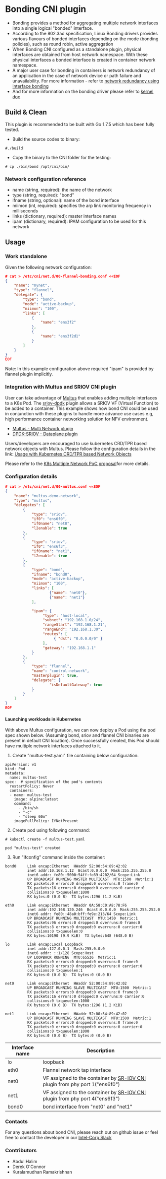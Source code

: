 # Bonding CNI plugin

- Bonding provides a method for aggregating multiple network interfaces into a single logical &quot;bonded&quot; interface.
- According to the 802.3ad specification, Linux Bonding drivers provides various flavours of bonded interfaces depending on the mode (bonding policies), such as round robin, active aggregation
- When Bonding CNI configured as a standalone plugin, physical interfaces are obtained from host network namespace. With these physical interfaces a bonded interface is created in container network namespace.
- A major user case for bonding in containers is network redundancy of an application in the case of network device or path failure and unavailability. For more information - refer to [network redundancy using interface bonding](https://www.howtoforge.com/tutorial/how-to-configure-high-availability-and-network-bonding-on-linux/)
- And for more information on the bonding driver please refer to [kernel doc](https://www.kernel.org/doc/Documentation/networking/bonding.txt)

## Build &amp; Clean

This plugin is recommended to be built with Go 1.7.5 which has been fully tested.

- Build the source codes to binary:
```
#./build
```
- Copy the binary to the CNI folder for the testing:
```
# cp ./bin/bond /opt/cni/bin/
```
### Network configuration reference

- name (string, required): the name of the network
- type (string, required): &quot;bond&quot;
- ifname (string, optional): name of the bond interface
- miimon (int, required): specifies the arp link monitoring frequency in milliseconds
- links (dictionary, required): master interface names
- ipam (dictionary, required): IPAM configuration to be used for this network

## Usage

### Work standalone

Given the following network configuration:
```json
# cat > /etc/cni/net.d/00-flannel-bonding.conf <<EOF
{
	"name": "mynet",
	"type": "flannel",
	"delegate": {
		"type": "bond",
		"mode": "active-backup",
		"miimon": "100",
		"links": [
            {
				"name": "ens3f2"
			},
			{
				"name": "ens3f2d1"
			}
		]
	}
}
EOF
```
Note: In this example configuration above required &quot;ipam&quot; is provided by flannel plugin implicitly.

### Integration with Multus and SRIOV CNI plugin

User can take advantage of [Multus](https://github.com/Intel-Corp/multus-cni) that enables adding multiple interfaces to a K8s Pod. The [sriov-dpdk](https://github.com/Intel-Corp/sriov-cni) plugin allows a SRIOV VF (Virtual Function) to be added to a container. This example shows how bond CNI could be used in conjunction with these plugins to handle more advance use cases e.g, high performance container networking solution for NFV environment.

- [Multus - Multi Network plugin](https://github.com/Intel-Corp/multus-cni)
- [DPDK-SRIOV - Dataplane plugin](https://github.com/Intel-Corp/sriov-cni)

Users/developers are encouraged to use kubernetes CRD/TPR based network objects with Multus.  Please follow the configuration details in the link: [Usage with Kubernetes CRD/TPR based Network Objects](https://github.com/Intel-Corp/multus-cni/blob/master/README.md#usage-with-kubernetes-crdtpr-based-network-objects)

Please refer to the [K8s Multiple Network PoC proposal](https://docs.google.com/document/d/1TW3P4c8auWwYy-w_5afIPDcGNLK3LZf0m14943eVfVg/edit)for more details.

### Configuration details
```json
# cat > /etc/cni/net.d/00-multus.conf <<EOF
{                                                                        
    "name": "multus-demo-network",                                       
    "type": "multus",                                                    
    "delegates": [                                                       
        {
            "type": "sriov",
            "if0": "ens6f0",
            "if0name": "net0",
            "l2enable": true
        },
        {
            "type": "sriov",
            "if0": "ens6f3",
            "if0name": "net1",
            "l2enable": true
        },
        {
            "type": "bond",
            "ifname": "bond0",
            "mode": "active-backup",
            "miimon": "100",
            "links": [
                    {"name": "net0"},
                    {"name": "net1"}
            ],

            "ipam": {
                 "type": "host-local",
                 "subnet": "192.168.1.0/24",
                 "rangeStart": "192.168.1.21",
                 "rangeEnd": "192.168.1.30",
                 "routes": [
                      { "dst": "0.0.0.0/0" }
                 ],
                 "gateway": "192.168.1.1"
            }
        },
        {
            "type": "flannel",
            "name": "control-network",
            "masterplugin": true,
            "delegate": {
                    "isDefaultGateway": true
            }
        }
    ]
}
EOF
```
#### Launching workloads in Kubernetes

With above Multus configuration, we can now deploy a Pod using the pod spec shown below. (Assuming bond, sriov and flannel CNI  binaries are present in default CNI location). Once successfully created, this Pod should have multiple network interfaces attached to it.

1. Create &quot;multus-test.yaml&quot; file containing below configuration.
```
apiVersion: v1
kind: Pod
metadata:
  name: multus-test
spec:  # specification of the pod's contents
  restartPolicy: Never
  containers:
  - name: multus-test
    image: alpine:latest
    command:
      - /bin/sh
      - "-c"
      - "sleep 60m"
    imagePullPolicy: IfNotPresent
```
2. Create pod using following command:
```
# kubectl create -f multus-test.yaml

pod "multus-test" created
```
3. Run &quot;ifconfig&quot; command inside the container:
```
bond0     Link encap:Ethernet  HWaddr 52:00:54:89:42:02
          inet addr:10.168.1.12  Bcast:0.0.0.0  Mask:255.255.255.0
          inet6 addr: fe80::5000:54ff:fe89:4202/64 Scope:Link
          UP BROADCAST RUNNING MASTER MULTICAST  MTU:1500  Metric:1
          RX packets:0 errors:0 dropped:0 overruns:0 frame:0
          TX packets:16 errors:0 dropped:0 overruns:0 carrier:0
          collisions:0 txqueuelen:1000
          RX bytes:0 (0.0 B)  TX bytes:1296 (1.2 KiB)

eth0      Link encap:Ethernet  HWaddr 0A:58:C0:A8:78:F6
          inet addr:192.168.120.246  Bcast:0.0.0.0  Mask:255.255.252.0
          inet6 addr: fe80::48a0:bff:fe9e:213/64 Scope:Link
          UP BROADCAST RUNNING MULTICAST  MTU:1450  Metric:1
          RX packets:96 errors:0 dropped:0 overruns:0 frame:0
          TX packets:8 errors:0 dropped:0 overruns:0 carrier:0
          collisions:0 txqueuelen:0
          RX bytes:10190 (9.9 KiB)  TX bytes:648 (648.0 B)

lo        Link encap:Local Loopback
          inet addr:127.0.0.1  Mask:255.0.0.0
          inet6 addr: ::1/128 Scope:Host
          UP LOOPBACK RUNNING  MTU:65536  Metric:1
          RX packets:0 errors:0 dropped:0 overruns:0 frame:0
          TX packets:0 errors:0 dropped:0 overruns:0 carrier:0
          collisions:0 txqueuelen:1
          RX bytes:0 (0.0 B)  TX bytes:0 (0.0 B)

net0      Link encap:Ethernet  HWaddr 52:00:54:89:42:02
          UP BROADCAST RUNNING SLAVE MULTICAST  MTU:1500  Metric:1
          RX packets:0 errors:0 dropped:0 overruns:0 frame:0
          TX packets:16 errors:0 dropped:0 overruns:0 carrier:0
          collisions:0 txqueuelen:1000
          RX bytes:0 (0.0 B)  TX bytes:1296 (1.2 KiB)

net1      Link encap:Ethernet  HWaddr 52:00:54:89:42:02
          UP BROADCAST RUNNING SLAVE MULTICAST  MTU:1500  Metric:1
          RX packets:0 errors:0 dropped:0 overruns:0 frame:0
          TX packets:0 errors:0 dropped:0 overruns:0 carrier:0
          collisions:0 txqueuelen:1000
          RX bytes:0 (0.0 B)  TX bytes:0 (0.0 B)
```
| Interface name | Description |
| --- | --- |
| lo | loopback |
| eth0 | Flannel network tap interface |
| net0 | VF assigned to the container by [SR-IOV CNI](https://github.com/Intel-Corp/sriov-cni) plugin from phy port 1(&quot;ens6f0&quot;) |
| net1 | VF assigned to the container by [SR-IOV CNI](https://github.com/Intel-Corp/sriov-cni) plugin from phy port 4(&quot;ens6f3&quot;) |
| bond0 | bond interface from &quot;net0&quot; and &quot;net1&quot; |

### Contacts

For any questions about bond CNI, please reach out on github issue or feel free to contact the developer in our [Intel-Corp Slack](https://intel-corp.herokuapp.com/)

### Contributors
* Abdul Halim
* Derek O'Connor
* Kuralamudhan Ramakrishnan
